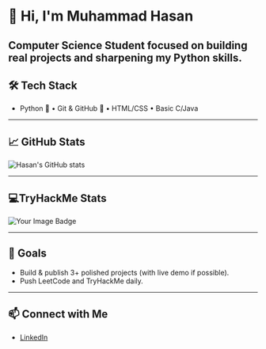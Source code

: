 # 👋 Hi, I'm Muhammad Hasan

**Computer Science Student** focused on building real projects and sharpening my Python skills.
---

## 🛠 Tech Stack
- Python 🐍 • Git & GitHub 🔧 • HTML/CSS • Basic C/Java
  
---

## 📈 GitHub Stats
![Hasan's GitHub stats](https://github-readme-stats.vercel.app/api?username=mo8047&show_icons=true&theme=radical)

---

## 💻TryHackMe Stats
<img src="https://tryhackme-badges.s3.amazonaws.com/mo8047.png" alt="Your Image Badge" />

---

## 🎯 Goals
- Build & publish 3+ polished projects (with live demo if possible).
- Push LeetCode and TryHackMe daily. 

---

## 📫 Connect with Me
- [LinkedIn](https://www.linkedin.com/in/muhammad-hasan-al-wahaily-a9199231b)
